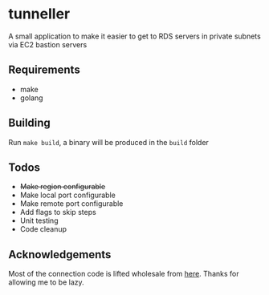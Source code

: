 # tunneller

A small application to make it easier to get to
RDS servers in private subnets via EC2 bastion
servers

## Requirements
* make
* golang

## Building
Run `make build`, a binary will be produced
in the `build` folder

## Todos
* ~~Make region configurable~~
* Make local port configurable
* Make remote port configurable
* Add flags to skip steps
* Unit testing
* Code cleanup

## Acknowledgements
Most of the connection code is lifted wholesale
from [here](https://github.com/nodefortytwo/amz-ssh).
Thanks for allowing me to be lazy.
